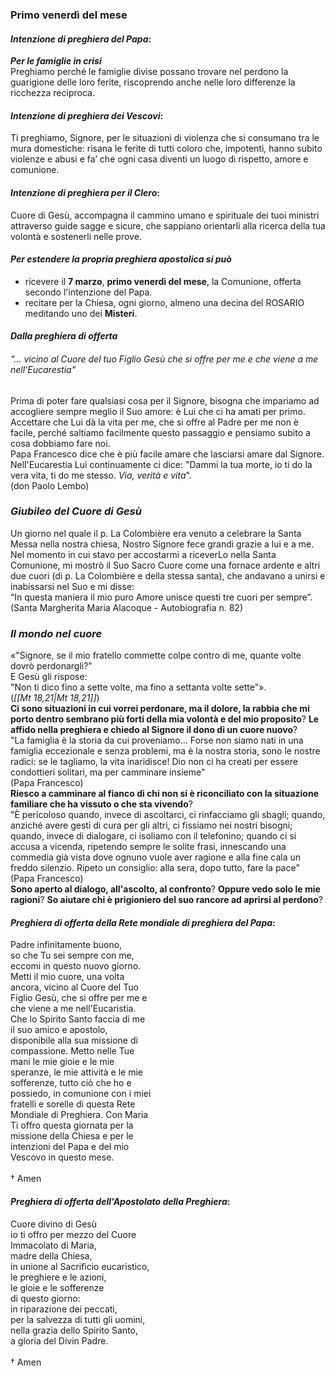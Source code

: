
### Primo venerdì del mese

#### *Intenzione di preghiera del Papa*:
***Per le famiglie in crisi***<br>Preghiamo perché le famiglie divise possano trovare nel perdono la guarigione delle loro ferite, riscoprendo anche nelle loro differenze la ricchezza reciproca.

#### *Intenzione di preghiera dei Vescovi*:
Ti preghiamo, Signore, per le situazioni di violenza che si consumano tra le mura domestiche: risana le ferite di tutti coloro che, impotenti, hanno subito violenze e abusi e fa’ che ogni casa diventi un luogo di rispetto, amore e comunione.

#### *Intenzione di preghiera per il Clero*:
Cuore di Gesù, accompagna il cammino umano e spirituale dei tuoi ministri attraverso guide sagge e sicure, che sappiano orientarli alla ricerca della tua volontà e sostenerli nelle prove.

#### *Per estendere la propria preghiera apostolica si può*
- ricevere il **7 marzo**, **primo venerdì del mese**, la Comunione, offerta secondo l'intenzione del Papa.
- recitare per la Chiesa, ogni giorno, almeno una decina del ROSARIO meditando uno dei **Misteri**.

#### *Dalla preghiera di offerta*
###### "... vicino al Cuore del tuo Figlio Gesù che si offre per me e che viene a me nell'Eucarestia"
Prima di poter fare qualsiasi cosa per il Signore, bisogna che impariamo ad accogliere sempre meglio il Suo amore: è Lui che ci ha amati per primo.<br>Accettare che Lui dà la vita per me, che si offre al Padre per me non è facile, perché saltiamo facilmente questo passaggio e pensiamo subito a cosa dobbiamo fare noi.<br>Papa Francesco dice che è più facile amare che lasciarsi amare dal Signore.<br>Nell'Eucarestia Lui continuamente ci dice: "Dammi la tua morte, io ti do la vera vita, ti do me stesso. *Via, verità e vita*".<br>(don Paolo Lembo)

### *Giubileo del Cuore di Gesù*
Un giorno nel quale il p. La Colombière era venuto a celebrare la Santa Messa nella nostra chiesa, Nostro Signore fece grandi grazie a lui e a me.<br>Nel momento in cui stavo per accostarmi a riceverLo nella Santa Comunione, mi mostrò il Suo Sacro Cuore come una fornace ardente e altri due cuori (di p. La Colombière e della stessa santa), che andavano a unirsi e inabissarsi nel Suo e mi disse:<br>“In questa maniera il mio puro Amore unisce questi tre cuori per sempre”.<br>(Santa Margherita Maria Alacoque - Autobiografia n. 82)

### *Il mondo nel cuore*
«"Signore, se il mio fratello commette colpe contro di me, quante volte dovrò perdonargli?"<br>E Gesù gli rispose:<br>"Non ti dico fino a sette volte, ma fino a settanta volte sette"».<br>(*<span class="BibleRef">[[Mt 18,21|Mt 18,21]]</span>*)<br>**Ci sono situazioni in cui vorrei perdonare, ma il dolore, la rabbia che mi porto dentro sembrano più forti della mia volontà e del mio proposito**? **Le affido nella preghiera e chiedo al Signore il dono di un cuore nuovo**?<br>"La famiglia è la storia da cui proveniamo... Forse non siamo nati in una famiglia eccezionale e senza problemi, ma è la nostra storia, sono le nostre radici: se le tagliamo, la vita inaridisce! Dio non ci ha creati per essere condottieri solitari, ma per camminare insieme"<br>(Papa Francesco)<br>**Riesco a camminare al fianco di chi non si è riconciliato con la situazione familiare che ha vissuto o che sta vivendo**?<br>"È pericoloso quando, invece di ascoltarci, ci rinfacciamo gli sbagli; quando, anziché avere gesti di cura per gli altri, ci fissiamo nei nostri bisogni; quando, invece di dialogare, ci isoliamo con il telefonino; quando ci si accusa a vicenda, ripetendo sempre le solite frasi, innescando una commedia già vista dove ognuno vuole aver ragione e alla fine cala un freddo silenzio. Ripeto un consiglio: alla sera, dopo tutto, fare la pace"<br>(Papa Francesco)<br>**Sono aperto al dialogo, all'ascolto, al confronto**? **Oppure vedo solo le mie ragioni**? **So aiutare chi è prigioniero del suo rancore ad aprirsi al perdono**?

#### *Preghiera di offerta della Rete mondiale di preghiera del Papa*:
Padre infinitamente buono,<br>so che Tu sei sempre con me,<br>eccomi in questo nuovo giorno.<br>Metti il mio cuore, una volta<br>ancora, vicino al Cuore del Tuo<br>Figlio Gesù, che si offre per me e<br>che viene a me nell'Eucaristia.<br>Che lo Spirito Santo faccia di me<br>il suo amico e apostolo,<br>disponibile alla sua missione di<br>compassione. Metto nelle Tue<br>mani le mie gioie e le mie<br>speranze, le mie attività e le mie<br>sofferenze, tutto ciò che ho e<br>possiedo, in comunione con i miei<br>fratelli e sorelle di questa Rete<br>Mondiale di Preghiera. Con Maria<br>Ti offro questa giornata per la<br>missione della Chiesa e per le<br>intenzioni del Papa e del mio<br>Vescovo in questo mese.<br><br>† Amen

#### *Preghiera di offerta dell'Apostolato della Preghiera*:
Cuore divino di Gesù<br>io ti offro per mezzo del Cuore<br>Immacolato di Maria,<br>madre della Chiesa,<br>in unione al Sacrificio eucaristico,<br>le preghiere e le azioni,<br>le gioie e le sofferenze<br>di questo giorno:<br>in riparazione dei peccati,<br>per la salvezza di tutti gli uomini,<br>nella grazia dello Spirito Santo,<br>a gloria del Divin Padre.<br><br>† Amen